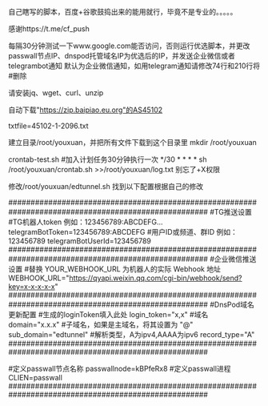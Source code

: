 自己瞎写的脚本，百度+谷歌鼓捣出来的能用就行，毕竟不是专业的。。。。。

感谢https://t.me/cf_push

每隔30分钟测试一下www.google.com能否访问，否则运行优选脚本，并更改passwall节点IP、dnspod托管域名IP为优选后的IP，并发送企业微信或者telegrambot通知
默认为企业微信通知，如用telegram通知请修改74行和210行将#删除

请安装jq、wget、curl、unzip

自动下载"https://zip.baipiao.eu.org"的AS45102

txtfile=45102-1-2096.txt


建立目录/root/youxuan，并把所有文件下载到这个目录里
mkdir /root/youxuan

crontab-test.sh #加入计划任务30分钟执行一次
 */30 * * * * sh /root/youxuan/crontab.sh >>/root/youxuan/log.txt
别忘了+X权限

修改/root/youxuan/edtunnel.sh
找到以下配置根据自己的修改

#####################################################################################################
#TG推送设置
#TG机器人token 例如：123456789:ABCDEFG...
telegramBotToken=123456789:ABCDEFG
#用户ID或频道、群ID 例如：123456789
telegramBotUserId=123456789
#####################################################################################################
#企业微信推送设置
#替换 YOUR_WEBHOOK_URL 为机器人的实际 Webhook 地址
WEBHOOK_URL="https://qyapi.weixin.qq.com/cgi-bin/webhook/send?key=x-x-x-x-x"
#####################################################################################################
#DnsPod域名更新配置
#生成的loginToken填入此处
login_token="x,x"
#域名
domain="x.x.x"
#子域名，如果是主域名，将其设置为 "@"
sub_domain="edtunnel"
#解析类型，A为ipv4,AAAA为ipv6
record_type="A"
#####################################################################################################

#定义passwall节点名称
passwallnode=kBPfeRx8
#定义passwall进程
CLIEN=passwall
#####################################################################################################
